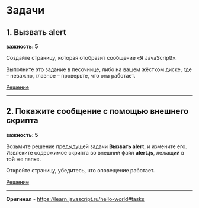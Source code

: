 # Задачи

## 1. Вызвать alert

**важность: 5**

Создайте страницу, которая отобразит сообщение «Я JavaScript!».

Выполните это задание в песочнице, либо на вашем жёстком диске, где – неважно, главное – проверьте, что она работает.

[Решение](https://clck.ru/33TPq6)

-------

## 2. Покажите сообщение с помощью внешнего скрипта

**важность: 5**

Возьмите решение предыдущей задачи **Вызвать alert**, и измените его. Извлеките содержимое скрипта во внешний файл **alert.js**, лежащий в той же папке.

Откройте страницу, убедитесь, что оповещение работает.

[Решение](https://clck.ru/33TPqx)

-------

**Оригинал** - <https://learn.javascript.ru/hello-world#tasks>
